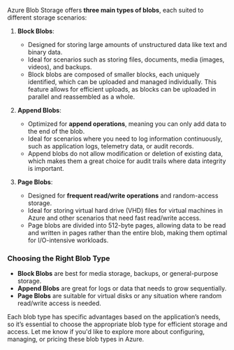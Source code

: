 Azure Blob Storage offers **three main types of blobs**, each suited to different storage scenarios:

1. **Block Blobs**:
   - Designed for storing large amounts of unstructured data like text and binary data.
   - Ideal for scenarios such as storing files, documents, media (images, videos), and backups.
   - Block blobs are composed of smaller blocks, each uniquely identified, which can be uploaded and managed individually. This feature allows for efficient uploads, as blocks can be uploaded in parallel and reassembled as a whole.

2. **Append Blobs**:
   - Optimized for **append operations**, meaning you can only add data to the end of the blob.
   - Ideal for scenarios where you need to log information continuously, such as application logs, telemetry data, or audit records.
   - Append blobs do not allow modification or deletion of existing data, which makes them a great choice for audit trails where data integrity is important.

3. **Page Blobs**:
   - Designed for **frequent read/write operations** and random-access storage.
   - Ideal for storing virtual hard drive (VHD) files for virtual machines in Azure and other scenarios that need fast read/write access.
   - Page blobs are divided into 512-byte pages, allowing data to be read and written in pages rather than the entire blob, making them optimal for I/O-intensive workloads.

### Choosing the Right Blob Type

- **Block Blobs** are best for media storage, backups, or general-purpose storage.
- **Append Blobs** are great for logs or data that needs to grow sequentially.
- **Page Blobs** are suitable for virtual disks or any situation where random read/write access is needed.

Each blob type has specific advantages based on the application’s needs, so it’s essential to choose the appropriate blob type for efficient storage and access. Let me know if you'd like to explore more about configuring, managing, or pricing these blob types in Azure.